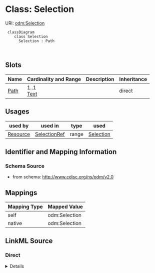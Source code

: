 # Class: Selection



URI: [odm:Selection](http://www.cdisc.org/ns/odm/v2.0/Selection)



```mermaid
 classDiagram
    class Selection
      Selection : Path
        
      
```




<!-- no inheritance hierarchy -->


## Slots

| Name | Cardinality and Range | Description | Inheritance |
| ---  | --- | --- | --- |
| [Path](Path.md) | 1..1 <br/> [Text](Text.md) |  | direct |





## Usages

| used by | used in | type | used |
| ---  | --- | --- | --- |
| [Resource](Resource.md) | [SelectionRef](SelectionRef.md) | range | [Selection](Selection.md) |






## Identifier and Mapping Information







### Schema Source


* from schema: http://www.cdisc.org/ns/odm/v2.0





## Mappings

| Mapping Type | Mapped Value |
| ---  | ---  |
| self | odm:Selection |
| native | odm:Selection |





## LinkML Source

<!-- TODO: investigate https://stackoverflow.com/questions/37606292/how-to-create-tabbed-code-blocks-in-mkdocs-or-sphinx -->

### Direct

<details>
```yaml
name: Selection
from_schema: http://www.cdisc.org/ns/odm/v2.0
slots:
- Path
slot_usage:
  Path:
    name: Path
    domain_of:
    - Selection
    range: text
    required: true
class_uri: odm:Selection

```
</details>

### Induced

<details>
```yaml
name: Selection
from_schema: http://www.cdisc.org/ns/odm/v2.0
slot_usage:
  Path:
    name: Path
    domain_of:
    - Selection
    range: text
    required: true
attributes:
  Path:
    name: Path
    from_schema: http://www.cdisc.org/ns/odm/v2.0
    rank: 1000
    alias: Path
    owner: Selection
    domain_of:
    - Selection
    range: text
    required: true
class_uri: odm:Selection

```
</details>